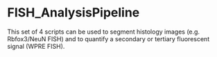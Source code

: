 # FISH_AnalysisPipeline
This set of 4 scripts can be used to segment histology images (e.g. Rbfox3/NeuN FISH)  and to quantify a secondary or tertiary fluorescent signal (WPRE FISH). 
